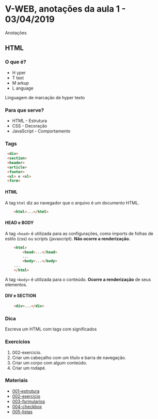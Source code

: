# V-WEB, anotações da aula 1 - 03/04/2019
Anotações
## HTML
### O que é?
- H yper
- T text
- M arkup
- L anguage

Linguagem de marcação de hyper texto

### Para que serve?
- HTML - Estrutura
- CSS - Decoração
- JavaScript - Comportamento

### Tags
```html
 <div>
 <section>
 <header>
 <article>
 <footer>
 <ul> e <ol>
 <form>
```
#### HTML
A tag `html` diz ao navegador que o arquivo é um documento HTML.

```html
	<html>...</html>
```

#### HEAD e BODY
A tag `<head>` é utilizada para as configurações, como imports de folhas de estilo (css) ou scripts (javascript). **Não ocorre a renderização.**
```html
	<html>
		<head>...</head>
		...
		<body>...</body>
	...
	</html>
```
A tag `<body>` é utilizada para o conteúdo. **Ocorre a renderização** de seus elementos.

#### DIV e SECTION
```html
	<div>...</div>
```
### Dica
Escreva um HTML com tags com significados

### Exercícios
1. 002-exercicio.
  1. Criar um cabeçalho com um título e barra de navegação.
  1. Criar um corpo com algum conteúdo.
  1. Criar um rodapé.

### Materiais
- [001-estrutura](001-estrutura/README.md)
- [002-exercicio](002-exercicio/README.md)
- [003-formularios](003-formularios/README.md)
- [004-checkbox](004-checkbox/README.md)
- [005-listas](005-listas/README.md)



